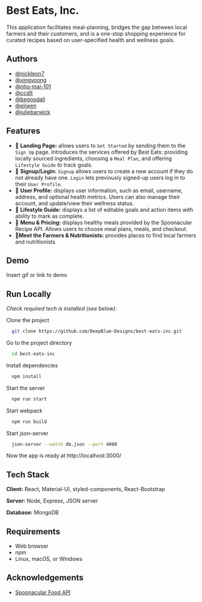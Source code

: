
# Best Eats, Inc.

This application facilitates meal-planning, bridges the gap between local farmers and their customers, and is a one-stop shopping experience for curated recipes based on user-specified health and wellness goals.
## Authors

- [@nickleon7](https://github.com/nickleon07)
- [@xingvoong](https://github.com/xingvoong)
- [@nhu-mai-101](https://github.com/nhu-mai-101)
- [@ccdlt](https://github.com/ccdlt)
- [@begoodall](https://github.com/begoodall)
- [@ejiwen](https://github.com/Ejiwen)
- [@juliebarwick](https://github.com/juliebarwick)

## Features
- 🥬 **Landing Page:** allows users to `Get Started` by sending them to the `Sign Up` page. Introduces the services offered by Best Eats: providing locally sourced ingredients, choosing a `Meal Plan`, and offering `Lifestyle Guide` to track goals.
- 🥑 **Signup/Login:** `Signup` allows users to create a new account if they do not already have one. `Login` lets previously signed-up users log in to their `User Profile`.
- 🥦 **User Profile:** displays user information, such as email, username, address, and optional health metrics. Users can also manage their account, and update/view their wellness status.
- 🥕 **Lifestyle Guide:** displays a list of editable goals and action items with ability to mark as complete.
- 🥒 **Menu & Pricing:** displays healthy meals provided by the Spoonacular Recipe API. Allows users to choose meal plans, meals, and checkout.
- 🥗**Meet the Farmers & Nutritionists:** provides places to find local farmers and nutritionists.
## Demo

Insert gif or link to demo


## Run Locally
_Check required tech is installed (see below)._

Clone the project

```bash
  git clone https://github.com/DeepBlue-Designs/best-eats-inc.git
```

Go to the project directory

```bash
  cd best-eats-inc
```

Install dependencies

```bash
  npm install
```

Start the server

```bash
  npm run start
```

Start webpack

```bash
  npm run build
```

Start json-server

```bash
  json-server --watch db.json --port 4000
```
Now the app is ready at http://localhost:3000/

## Tech Stack

**Client:** React, Material-UI, styled-components, React-Bootstrap

**Server:** Node, Express, JSON server

**Database:** MongoDB

## Requirements

* Web browser
* npm
* Linux, macOS, or Windows
## Acknowledgements

 - [Spoonacular Food API](https://spoonacular.com/food-api/)